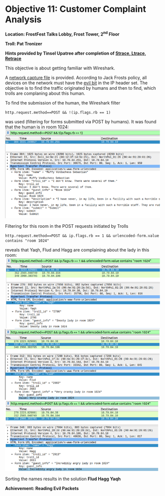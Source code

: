 # Objective 11: Customer Complaint Analysis
**Location: FrostFest Talks Lobby, Frost Tower, 2<sup>nd</sup> Floor**

**Troll: Pat Tronizer**

**Hints provided by Tinsel Upatree after completion of [Strace, Ltrace, Retrace](https://github.com/joergschwarzwaelder/hhc2021/blob/master/Additional/Strace,%20Ltrace,%20Retrace.md)**

This objective is about getting familiar with Wireshark.

A [network capture file](https://downloads.jackfrosttower.com/2021/jackfrosttower-network.zip) is provided.
According to Jack Frosts policy, all devices on the network must have the [evil bit](https://datatracker.ietf.org/doc/html/rfc3514) in the IP header set.
The objective is to find the traffic originated by humans and then to find, which trolls are complaning about this human.

To find the submission of the human, the Wireshark filter
```
http.request.method==POST && !(ip.flags.rb == 1)
```
was used (filtering for forms submitted via POST by humans). It was found that the human is in room 1024:
![Human](https://github.com/joergschwarzwaelder/hhc2021/blob/master/Objective-11/room1024.png)

Filtering for this room in the POST requests initiated by Trolls
```
http.request.method==POST && ip.flags.rb == 1 && urlencoded-form.value contains "room 1024"
```
reveals that Yaqh, Flud and Hagg are complaining about the lady in this room:
![Trolls](https://github.com/joergschwarzwaelder/hhc2021/blob/master/Objective-11/trolls.png)

Sorting the names results in the solution **Flud Hagg Yaqh**

**Achievement: Reading Evil Packets**
